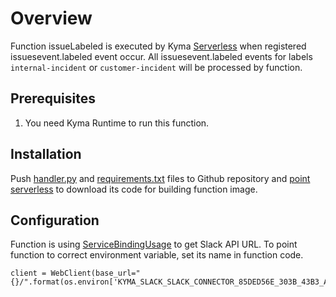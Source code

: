# Overview

Function issueLabeled is executed by Kyma [Serverless](https://kyma-project.io/docs/components/serverless/) when registered issuesevent.labeled event occur. All issuesevent.labeled events for labels `internal-incident` or `customer-incident` will be processed by function.

## Prerequisites

1. You need Kyma Runtime to run this function.

## Installation

Push [handler.py](handler.py) and [requirements.txt](requirements.txt) files to Github repository and [point serverless](https://kyma-project.io/docs/components/serverless/#tutorials-create-a-function-from-git-repository-sources) to download its code for building function image.

## Configuration

Function is using [ServiceBindingUsage](https://kyma-project.io/docs/components/serverless/#tutorials-bind-a-service-instance-to-a-function) to get Slack API URL. To point function to correct environment variable, set its name in function code.

```
client = WebClient(base_url="{}/".format(os.environ['KYMA_SLACK_SLACK_CONNECTOR_85DED56E_303B_43B3_A950_8B1C3D519561_GATEWAY_URL']))
```
